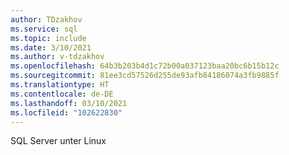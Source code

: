 ```yaml
---
author: TDzakhov
ms.service: sql
ms.topic: include
ms.date: 3/10/2021
ms.author: v-tdzakhov
ms.openlocfilehash: 64b3b203b4d1c72b00a037123baa20bc6b15b12c
ms.sourcegitcommit: 81ee3cd57526d255de93afb84186074a3fb9885f
ms.translationtype: HT
ms.contentlocale: de-DE
ms.lasthandoff: 03/10/2021
ms.locfileid: "102622830"
---
```

SQL Server unter Linux